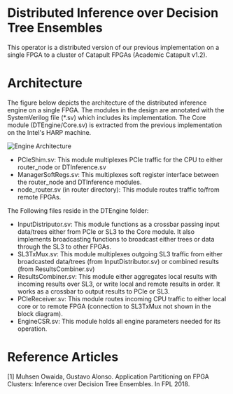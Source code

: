 
# Distributed Inference over Decision Tree Ensembles 

This operator is a distributed version of our previous implementation on a single FPGA to a cluster of Catapult FPGAs (Academic Catapult v1.2). 

# Architecture

The figure below depicts the architecture of the distributed inference engine on a single FPGA. The modules in the design are annotated with the SystemVerilog file (\*.sv) which includes its implementation. The Core module (DTEngine/Core.sv) is extracted from the previous implementation on the Intel's HARP machine. 

![Engine Architecture](https://github.com/fpgasystems/DistributedDecisionTrees/blob/master/rtl/arch.png)

- PCIeShim.sv: This module multiplexes PCIe traffic for the CPU to either router_node or DTInference.sv
- ManagerSoftRegs.sv: This multiplexes soft register interface between the router_node and DTInference modules.
- node_router.sv (in router directory): This module routes traffic to/from remote FPGAs.

The Following files reside in the DTEngine folder:
- InputDistriputor.sv: This module functions as a crossbar passing input data/trees either from PCIe or SL3 to the Core module. It also implements broadcasting functions to broadcast either trees or data through the SL3 to other FPGAs.
- SL3TxMux.sv: This module multiplexes outgoing SL3 traffic from either broadcasted data/trees (from InputDistributor.sv) or combined results (from ResultsCombiner.sv)
- ResultsCombiner.sv: This module either aggregates local results with incoming results over SL3, or write local and remote results in order. It works as a crossbar to output results to PCIe or  SL3.
- PCIeReceiver.sv: This module routes incoming CPU traffic to either local core or to remote FPGA (connection to SL3TxMux not shown in the block diagram).
- EngineCSR.sv: This module holds all engine parameters needed for its operation. 

# Reference Articles

[1] Muhsen Owaida, Gustavo Alonso. Application Partitioning on FPGA Clusters: Inference over Decision Tree Ensembles. In FPL 2018.



